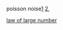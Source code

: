 poisson noise[1](https://en.wikipedia.org/wiki/Shot_noise)
[2](https://scientificimaging.com/knowledge-base/signal-and-noise-graphical/),

[law of large number](https://en.wikipedia.org/wiki/Law_of_large_numbers)
